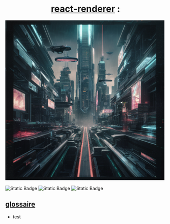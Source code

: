 # <center> <u>react-renderer</u> :</center>

<img src="assets/images/logo.png" width="500" height="500">

<br>

![Static Badge](https://img.shields.io/badge/10.2.4-red?label=npm)
![Static Badge](https://img.shields.io/badge/1-green?label=contributor)
![Static Badge](https://img.shields.io/badge/0.0.1-blue?label=projet-version)

## <u>glossaire</u>

- test